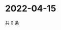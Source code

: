 # 2022-04-15

共 0 条

<!-- BEGIN WEIBO -->
<!-- 最后更新时间 Fri Apr 15 2022 00:19:01 GMT+0800 (China Standard Time) -->

<!-- END WEIBO -->
